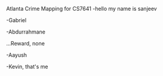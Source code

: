 Atlanta Crime Mapping for CS7641
-hello my name is sanjeev

-Gabriel

-Abdurrahmane


...Reward, none

-Aayush

-Kevin, that's me
